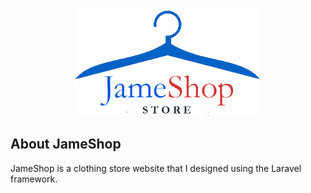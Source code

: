 <p align="center"><a href="https://hamidkamyab.ir/" target="_blank"><img src="https://github.com/hamidkamyab/jameshop/blob/main/public/imgs/logo-thin.png" width="300" alt="JameShop Logo"></a></p>



## About JameShop
JameShop is a clothing store website that I designed using the Laravel framework.